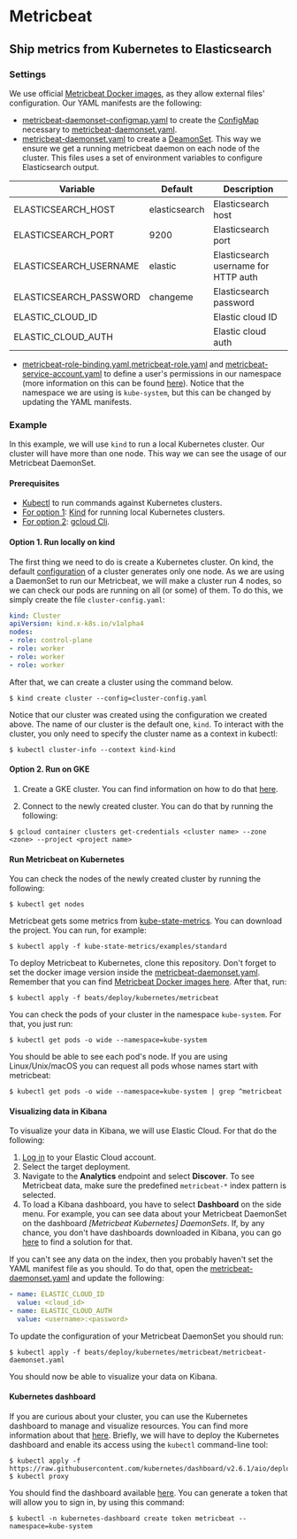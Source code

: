 # Metricbeat

## Ship metrics from Kubernetes to Elasticsearch

### Settings

We use official [Metricbeat Docker images](https://www.docker.elastic.co/r/beats/metricbeat), as they allow external files' configuration. Our YAML manifests are the following:
- [metricbeat-daemonset-configmap.yaml](metricbeat-daemonset-configmap.yaml) to create the [ConfigMap](https://kubernetes.io/docs/concepts/configuration/configmap/) necessary to [metricbeat-daemonset.yaml](metricbeat-daemonset.yaml).
- [metricbeat-daemonset.yaml](metricbeat-daemonset.yaml) to create a [DeamonSet](https://kubernetes.io/docs/concepts/workloads/controllers/daemonset/). This way we ensure we get a running metricbeat daemon on each node of the cluster.
  This files uses a set of environment variables to configure Elasticsearch output.

| Variable               | Default       | Description                          |
|------------------------|---------------|--------------------------------------|
| ELASTICSEARCH_HOST     | elasticsearch | Elasticsearch host                   |
| ELASTICSEARCH_PORT     | 9200          | Elasticsearch port                   |
| ELASTICSEARCH_USERNAME | elastic       | Elasticsearch username for HTTP auth |
| ELASTICSEARCH_PASSWORD | changeme      | Elasticsearch password               |
| ELASTIC_CLOUD_ID       |               | Elastic cloud ID                     |
| ELASTIC_CLOUD_AUTH     |               | Elastic cloud auth                   |

- [metricbeat-role-binding.yaml](metricbeat-role-binding.yaml),[metricbeat-role.yaml](metricbeat-role.yaml) and [metricbeat-service-account.yaml](metricbeat-service-account.yaml) to define a user's permissions in our namespace (more information on this can be found [here](https://kubernetes.io/docs/reference/access-authn-authz/rbac/)). Notice that the namespace we are using is `kube-system`, but this can be changed by updating the YAML manifests.

### Example

In this example, we will use `kind` to run a local Kubernetes cluster. Our cluster will have more than one node.
This way we can see the usage of our Metricbeat DaemonSet.


#### Prerequisites

- [Kubectl](https://kubernetes.io/docs/tasks/tools/) to run commands against Kubernetes clusters.
- [For option 1](#Option-1.-Run-locally-on-kind): [Kind](https://kind.sigs.k8s.io/docs/user/quick-start/) for running local Kubernetes clusters.
- [For option 2](#Option-2.-Run-on-GKE): [gcloud Cli](https://cloud.google.com/sdk/docs/install).

#### Option 1. Run locally on kind

The first thing we need to do is create a Kubernetes cluster. On kind, the default [configuration](https://kind.sigs.k8s.io/docs/user/configuration/) of a cluster generates only one node. As we are using a DaemonSet to run our Metricbeat, we will make a cluster run 4 nodes, so we can check our pods are running on all (or some) of them. To do this, we simply create the file `cluster-config.yaml`:
```YAML
kind: Cluster
apiVersion: kind.x-k8s.io/v1alpha4
nodes:
- role: control-plane
- role: worker
- role: worker
- role: worker
```

After that, we can create a cluster using the command below.

```
$ kind create cluster --config=cluster-config.yaml
```

Notice that our cluster was created using the configuration we created above. The name of our cluster is the default one, `kind`. To interact with the cluster, you only need to specify the cluster name as a context in kubectl:

```
$ kubectl cluster-info --context kind-kind
```


#### Option 2. Run on GKE

1. Create a GKE cluster. You can find information on how to do that [here](https://cloud.google.com/kubernetes-engine/docs/deploy-app-cluster).

2. Connect to the newly created cluster. You can do that by running the following:
```
$ gcloud container clusters get-credentials <cluster name> --zone <zone> --project <project name>
```


#### Run Metricbeat on Kubernetes

You can check the nodes of the newly created cluster by running the following:

```
$ kubectl get nodes
```

Metricbeat gets some metrics from [kube-state-metrics](https://github.com/kubernetes/kube-state-metrics). You can download the project. You can run, for example:

```
$ kubectl apply -f kube-state-metrics/examples/standard
```

To deploy Metricbeat to Kubernetes, clone this repository. Don't forget to set the docker image version inside the [metricbeat-daemonset.yaml](metricbeat-daemonset.yaml).
Remember that you can find [Metricbeat Docker images here](https://www.docker.elastic.co/r/beats/metricbeat).
After that, run:

```
$ kubectl apply -f beats/deploy/kubernetes/metricbeat
```

You can check the pods of your cluster in the namespace `kube-system`. For that, you just run:

```
$ kubectl get pods -o wide --namespace=kube-system
```

You should be able to see each pod's node.
If you are using Linux/Unix/macOS you can request all pods whose names start with metricbeat:

```
$ kubectl get pods -o wide --namespace=kube-system | grep ^metricbeat
```


#### Visualizing data in Kibana

To visualize your data in Kibana, we will use Elastic Cloud. For that do the following:
1. [Log in](https://cloud.elastic.co/home) to your Elastic Cloud account.
2. Select the target deployment.
3. Navigate to the **Analytics** endpoint and select **Discover**. To see Metricbeat data, make sure the predefined `metricbeat-*` index pattern is selected.
4. To load a Kibana dashboard, you have to select **Dashboard** on the side menu. For example, you can see data about your Metricbeat DaemonSet on the dashboard *[Metricbeat Kubernetes] DaemonSets*. If, by any chance, you don't have dashboards downloaded in Kibana, you can go [here](https://www.elastic.co/guide/en/beats/metricbeat/current/load-kibana-dashboards.html) to find a solution for that.

If you can't see any data on the index, then you probably haven't set the YAML manifest file as you should. To do that, open the [metricbeat-daemonset.yaml](metricbeat-daemonset.yaml) and update the following:

```YAML
- name: ELASTIC_CLOUD_ID
  value: <cloud_id>
- name: ELASTIC_CLOUD_AUTH
  value: <username>:<password>
```

To update the configuration of your Metricbeat DaemonSet you should run:
```
$ kubectl apply -f beats/deploy/kubernetes/metricbeat/metricbeat-daemonset.yaml
```

You should now be able to visualize your data on Kibana.

#### Kubernetes dashboard

If you are curious about your cluster, you can use the Kubernetes dashboard to manage and visualize resources.
You can find more information about that [here](https://kubernetes.io/docs/tasks/access-application-cluster/web-ui-dashboard/).
Briefly, we will have to deploy the Kubernetes dashboard and enable its access using the `kubectl` command-line tool:

```
$ kubectl apply -f https://raw.githubusercontent.com/kubernetes/dashboard/v2.6.1/aio/deploy/recommended.yaml
$ kubectl proxy
```

You should find the dashboard available [here](http://localhost:8001/api/v1/namespaces/kubernetes-dashboard/services/https:kubernetes-dashboard:/proxy/).
You can generate a token that will allow you to sign in, by using this command:
```
$ kubectl -n kubernetes-dashboard create token metricbeat --namespace=kube-system
```
